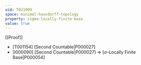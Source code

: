 ```yaml
---
uid: T021099
space: minimal-hausdorff-topology
property: sigma-locally-finite-base
value: true
---
```

[[Proof]]

* [T001154] [Second Countable|P000027]
* [I000090] [Second Countable|P000027] => [$\sigma$-Locally Finite Base|P000054]

